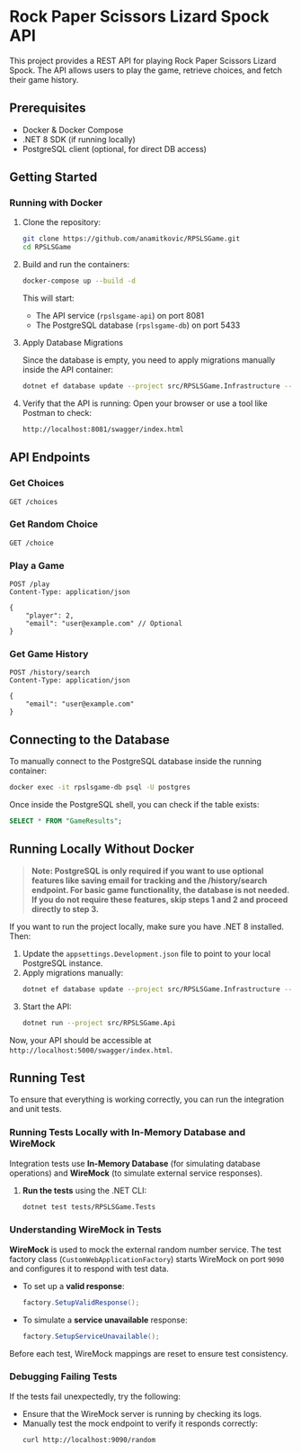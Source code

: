 # Rock Paper Scissors Lizard Spock API

This project provides a REST API for playing Rock Paper Scissors Lizard Spock. The API allows users to play the game, retrieve choices, and fetch their game history.

## Prerequisites

- Docker & Docker Compose
- .NET 8 SDK (if running locally)
- PostgreSQL client (optional, for direct DB access)

## Getting Started

### Running with Docker

1. Clone the repository:

   ```sh
   git clone https://github.com/anamitkovic/RPSLSGame.git
   cd RPSLSGame
   ```

2. Build and run the containers:

   ```sh
   docker-compose up --build -d
   ```

   This will start:

    - The API service (`rpslsgame-api`) on port 8081
    - The PostgreSQL database (`rpslsgame-db`) on port 5433

3. Apply Database Migrations

   Since the database is empty, you need to apply migrations manually inside the API container:

   ```sh
   dotnet ef database update --project src/RPSLSGame.Infrastructure --startup-project src/RPSLSGame.Api
   ```

4. Verify that the API is running: Open your browser or use a tool like Postman to check:

   ```sh
   http://localhost:8081/swagger/index.html
   ```

## API Endpoints

### Get Choices

```http
GET /choices
```

### Get Random Choice

```http
GET /choice
```

### Play a Game

```http
POST /play
Content-Type: application/json

{
    "player": 2,
    "email": "user@example.com" // Optional
}
```

### Get Game History

```http
POST /history/search
Content-Type: application/json

{
    "email": "user@example.com"
}
```

## Connecting to the Database

To manually connect to the PostgreSQL database inside the running container:

```sh
docker exec -it rpslsgame-db psql -U postgres
```

Once inside the PostgreSQL shell, you can check if the table exists:

```sql
SELECT * FROM "GameResults";
```

## Running Locally Without Docker

> **Note: PostgreSQL is only required if you want to use optional features like saving email for tracking and the /history/search endpoint. For basic game functionality, the database is not needed. If you do not require these features, skip steps 1 and 2 and proceed directly to step 3.**

If you want to run the project locally, make sure you have .NET 8 installed. Then:

1. Update the `appsettings.Development.json` file to point to your local PostgreSQL instance.
2. Apply migrations manually:
   ```sh
   dotnet ef database update --project src/RPSLSGame.Infrastructure --startup-project src/RPSLSGame.Api
   ```
3. Start the API:
   ```sh
   dotnet run --project src/RPSLSGame.Api
   ```

Now, your API should be accessible at `http://localhost:5000/swagger/index.html`.

## Running Test

To ensure that everything is working correctly, you can run the integration and unit tests.

### Running Tests Locally with In-Memory Database and WireMock

Integration tests use **In-Memory Database** (for simulating database operations) and **WireMock** (to simulate external service responses).

1. **Run the tests** using the .NET CLI:
   ```sh
   dotnet test tests/RPSLSGame.Tests
   ```

### Understanding WireMock in Tests

**WireMock** is used to mock the external random number service. The test factory class (`CustomWebApplicationFactory`) starts WireMock on port `9090` and configures it to respond with test data.

- To set up a **valid response**:
  ```csharp
  factory.SetupValidResponse();
  ```
- To simulate a **service unavailable** response:
  ```csharp
  factory.SetupServiceUnavailable();
  ```

Before each test, WireMock mappings are reset to ensure test consistency.

### Debugging Failing Tests

If the tests fail unexpectedly, try the following:

- Ensure that the WireMock server is running by checking its logs.
- Manually test the mock endpoint to verify it responds correctly:
  ```sh
  curl http://localhost:9090/random
  ```

